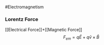 #Electromagnetism 

### Lorentz Force
[[Electrical Force]]+[[Magnetic Force]]
$$F_{em}=q\bar E+q\bar v\times \bar B$$
